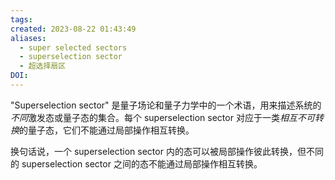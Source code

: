 ```yaml
---
tags: 
created: 2023-08-22 01:43:49
aliases:
  - super selected sectors
  - superselection sector
  - 超选择扇区
DOI: 
---
```


"Superselection sector" 是量子场论和量子力学中的一个术语，用来描述系统的*不同*激发态或量子态的集合。每个 superselection sector 对应于一类*相互不可转换*的量子态，它们不能通过局部操作相互转换。

换句话说，一个 superselection sector 内的态可以被局部操作彼此转换，但不同的 superselection sector 之间的态不能通过局部操作相互转换。


